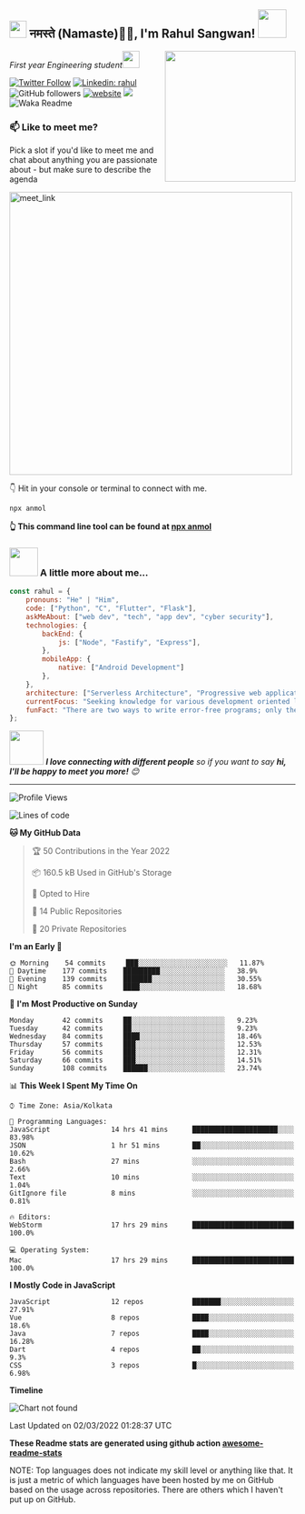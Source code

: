 <h2><img src="https://emojis.slackmojis.com/emojis/images/1531849430/4246/blob-sunglasses.gif?1531849430" width="30"/> नमस्ते (Namaste)🙏🏻, I'm Rahul Sangwan! <img src="https://media.giphy.com/media/12oufCB0MyZ1Go/giphy.gif" width="50"></h2>
<img align='right' src="https://media.giphy.com/media/M9gbBd9nbDrOTu1Mqx/giphy.gif" width="230">
<p><em>First year Engineering student</a><img src="https://media.giphy.com/media/WUlplcMpOCEmTGBtBW/giphy.gif" width="30"> 
</em></p>

[![Twitter Follow](https://img.shields.io/twitter/follow/sangwan_24?label=Follow)](https://twitter.com/intent/follow?screen_name=sangwan_24)
[![Linkedin: rahul](https://img.shields.io/badge/-rahul-blue?style=flat-square&logo=Linkedin&logoColor=white&link=https://www.linkedin.com/in/rahul-sangwan-1a7097230)](https://www.linkedin.com/in/rahulsangwan/)
![GitHub followers](https://img.shields.io/github/followers/anmol098?label=Follow&style=social)
[![website](https://img.shields.io/badge/Website-46a2f1.svg?&style=flat-square&logo=Google-Chrome&logoColor=white&link=https://anmolsingh.me/)](https://anmolsingh.me/)
![](https://visitor-badge.glitch.me/badge?page_id=anmol098.anmol098)
![Waka Readme](https://github.com/anmol098/anmol098/workflows/Waka%20Readme/badge.svg)

### 📫 Like to meet me?

Pick a slot if you'd like to meet me and chat about anything you are passionate about - but make sure to describe the agenda

<a href="https://calendly.com/rahul7128/30min" target="_blank"><img width="498" alt="meet_link" src="https://user-images.githubusercontent.com/15426564/144297439-f530f383-e73e-41e0-9914-a9b7d3f432e5.png"></a>

👇 Hit in your console or terminal to connect with me.

```bash
npx anmol
```
**👆 This command line tool can be found at [npx anmol](https://github.com/anmol098/npx_card)**

### <img src="https://media.giphy.com/media/VgCDAzcKvsR6OM0uWg/giphy.gif" width="50"> A little more about me...  

```javascript
const rahul = {
    pronouns: "He" | "Him",
    code: ["Python", "C", "Flutter", "Flask"],
    askMeAbout: ["web dev", "tech", "app dev", "cyber security"],
    technologies: {
        backEnd: {
            js: ["Node", "Fastify", "Express"],
        },
        mobileApp: {
            native: ["Android Development"]
        },
    },
    architecture: ["Serverless Architecture", "Progressive web applications", "Single page applications"],
    currentFocus: "Seeking knowledge for various development oriented languages",
    funFact: "There are two ways to write error-free programs; only the third one works"
};
```

<img src="https://media.giphy.com/media/LnQjpWaON8nhr21vNW/giphy.gif" width="60"> <em><b>I love connecting with different people</b> so if you want to say <b>hi, I'll be happy to meet you more!</b> 😊</em>

---
<!--START_SECTION:waka-->
![Profile Views](http://img.shields.io/badge/Profile%20Views-1678-blue)

![Lines of code](https://img.shields.io/badge/From%20Hello%20World%20I%27ve%20Written-1%20Million%20lines%20of%20code-blue)

**🐱 My GitHub Data** 

> 🏆 50 Contributions in the Year 2022
 > 
> 📦 160.5 kB Used in GitHub's Storage 
 > 
> 💼 Opted to Hire
 > 
> 📜 14 Public Repositories 
 > 
> 🔑 20 Private Repositories  
 > 
**I'm an Early 🐤** 

```text
🌞 Morning    54 commits     ███░░░░░░░░░░░░░░░░░░░░░░   11.87% 
🌆 Daytime    177 commits    █████████░░░░░░░░░░░░░░░░   38.9% 
🌃 Evening    139 commits    ███████░░░░░░░░░░░░░░░░░░   30.55% 
🌙 Night      85 commits     ████░░░░░░░░░░░░░░░░░░░░░   18.68%

```
📅 **I'm Most Productive on Sunday** 

```text
Monday       42 commits     ██░░░░░░░░░░░░░░░░░░░░░░░   9.23% 
Tuesday      42 commits     ██░░░░░░░░░░░░░░░░░░░░░░░   9.23% 
Wednesday    84 commits     ████░░░░░░░░░░░░░░░░░░░░░   18.46% 
Thursday     57 commits     ███░░░░░░░░░░░░░░░░░░░░░░   12.53% 
Friday       56 commits     ███░░░░░░░░░░░░░░░░░░░░░░   12.31% 
Saturday     66 commits     ███░░░░░░░░░░░░░░░░░░░░░░   14.51% 
Sunday       108 commits    ██████░░░░░░░░░░░░░░░░░░░   23.74%

```


📊 **This Week I Spent My Time On** 

```text
⌚︎ Time Zone: Asia/Kolkata

💬 Programming Languages: 
JavaScript               14 hrs 41 mins      █████████████████████░░░░   83.98% 
JSON                     1 hr 51 mins        ██░░░░░░░░░░░░░░░░░░░░░░░   10.62% 
Bash                     27 mins             ░░░░░░░░░░░░░░░░░░░░░░░░░   2.66% 
Text                     10 mins             ░░░░░░░░░░░░░░░░░░░░░░░░░   1.04% 
GitIgnore file           8 mins              ░░░░░░░░░░░░░░░░░░░░░░░░░   0.81%

🔥 Editors: 
WebStorm                 17 hrs 29 mins      █████████████████████████   100.0%

💻 Operating System: 
Mac                      17 hrs 29 mins      █████████████████████████   100.0%

```

**I Mostly Code in JavaScript** 

```text
JavaScript               12 repos            ███████░░░░░░░░░░░░░░░░░░   27.91% 
Vue                      8 repos             ████░░░░░░░░░░░░░░░░░░░░░   18.6% 
Java                     7 repos             ████░░░░░░░░░░░░░░░░░░░░░   16.28% 
Dart                     4 repos             ██░░░░░░░░░░░░░░░░░░░░░░░   9.3% 
CSS                      3 repos             █░░░░░░░░░░░░░░░░░░░░░░░░   6.98%

```


**Timeline**

![Chart not found](https://raw.githubusercontent.com/anmol098/anmol098/master/charts/bar_graph.png) 


 Last Updated on 02/03/2022 01:28:37 UTC
<!--END_SECTION:waka-->

**These Readme stats are generated using github action [awesome-readme-stats](https://github.com/anmol098/waka-readme-stats)**

NOTE: Top languages does not indicate my skill level or anything like that. It is just a metric of which languages have been hosted by me on GitHub based on the usage across repositories. There are others which I haven't put up on GitHub.

